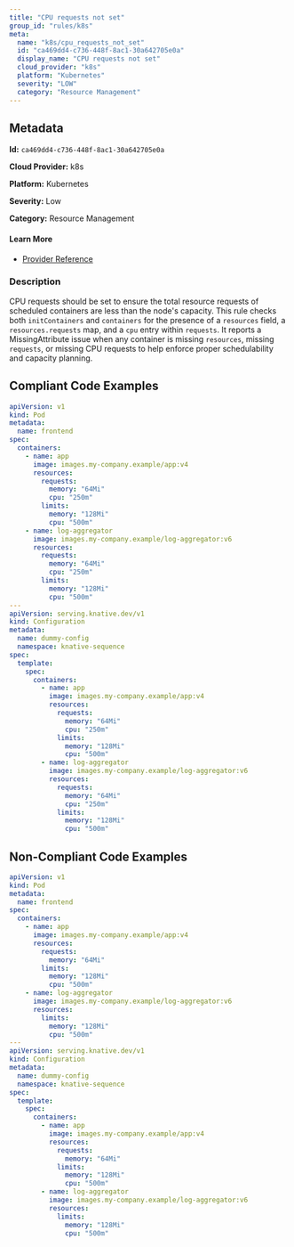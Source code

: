 ```yaml
---
title: "CPU requests not set"
group_id: "rules/k8s"
meta:
  name: "k8s/cpu_requests_not_set"
  id: "ca469dd4-c736-448f-8ac1-30a642705e0a"
  display_name: "CPU requests not set"
  cloud_provider: "k8s"
  platform: "Kubernetes"
  severity: "LOW"
  category: "Resource Management"
---
```

## Metadata

**Id:** `ca469dd4-c736-448f-8ac1-30a642705e0a`

**Cloud Provider:** k8s

**Platform:** Kubernetes

**Severity:** Low

**Category:** Resource Management

#### Learn More

 - [Provider Reference](https://kubernetes.io/docs/concepts/configuration/manage-resources-containers/#)

### Description

 CPU requests should be set to ensure the total resource requests of scheduled containers are less than the node's capacity. This rule checks both `initContainers` and `containers` for the presence of a `resources` field, a `resources.requests` map, and a `cpu` entry within `requests`. It reports a MissingAttribute issue when any container is missing `resources`, missing `requests`, or missing CPU requests to help enforce proper schedulability and capacity planning.


## Compliant Code Examples
```yaml
apiVersion: v1
kind: Pod
metadata:
  name: frontend
spec:
  containers:
    - name: app
      image: images.my-company.example/app:v4
      resources:
        requests:
          memory: "64Mi"
          cpu: "250m"
        limits:
          memory: "128Mi"
          cpu: "500m"
    - name: log-aggregator
      image: images.my-company.example/log-aggregator:v6
      resources:
        requests:
          memory: "64Mi"
          cpu: "250m"
        limits:
          memory: "128Mi"
          cpu: "500m"
---
apiVersion: serving.knative.dev/v1
kind: Configuration
metadata:
  name: dummy-config
  namespace: knative-sequence
spec:
  template:
    spec:
      containers:
        - name: app
          image: images.my-company.example/app:v4
          resources:
            requests:
              memory: "64Mi"
              cpu: "250m"
            limits:
              memory: "128Mi"
              cpu: "500m"
        - name: log-aggregator
          image: images.my-company.example/log-aggregator:v6
          resources:
            requests:
              memory: "64Mi"
              cpu: "250m"
            limits:
              memory: "128Mi"
              cpu: "500m"

```
## Non-Compliant Code Examples
```yaml
apiVersion: v1
kind: Pod
metadata:
  name: frontend
spec:
  containers:
    - name: app
      image: images.my-company.example/app:v4
      resources:
        requests:
          memory: "64Mi"
        limits:
          memory: "128Mi"
          cpu: "500m"
    - name: log-aggregator
      image: images.my-company.example/log-aggregator:v6
      resources:
        limits:
          memory: "128Mi"
          cpu: "500m"
---
apiVersion: serving.knative.dev/v1
kind: Configuration
metadata:
  name: dummy-config
  namespace: knative-sequence
spec:
  template:
    spec:
      containers:
        - name: app
          image: images.my-company.example/app:v4
          resources:
            requests:
              memory: "64Mi"
            limits:
              memory: "128Mi"
              cpu: "500m"
        - name: log-aggregator
          image: images.my-company.example/log-aggregator:v6
          resources:
            limits:
              memory: "128Mi"
              cpu: "500m"

```